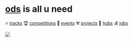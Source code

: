 # [ods](https://ods.ai) is all u need

:fire: [tracks](https://ods.ai/tracks) :trophy: [competitions](https://ods.ai/competitions) :tada: [events](https://ods.ai/events) :hammer_and_pick: [projects](https://ods.ai/projects) :european_castle: [hubs](https://ods.ai/hubs) :moneybag: [jobs](https://ods.ai/jobs)

![](https://storage.yandexcloud.net/ds-ods/files/media/course/image/68fb8d55b1d2/18be8aba50cf_banner.jpg)
